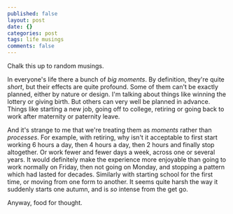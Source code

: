 ```yaml
---
published: false
layout: post
date: {}
categories: post
tags: life musings
comments: false
---
```

Chalk this up to random musings.

In everyone's life there a bunch of _big moments_. By definition, they're quite _short_, but their effects are quite profound. Some of them can't be exactly planned, either by nature or design. I'm talking about things like winning the lottery or giving birth. But others can very well be planned in advance. Things like starting a new job, going off to college, retiring or going back to work after maternity or paternity leave.

And it's strange to me that we're treating them as _moments_ rather than _processes_. For example, with retiring, why isn't it acceptable to first start working 6 hours a day, then 4 hours a day, then 2 hours and finally stop altogether. Or work fewer and fewer days a week, across one or several years. It would definitely make the experience more enjoyable than going to work normally on Friday, then not going on Monday, and stopping a pattern which had lasted for decades.
Similarly with starting school for the first time, or moving from one form to another. It seems quite harsh the way it suddenly starts one autumn, and is _so_ intense from the get go.

Anyway, food for thought.